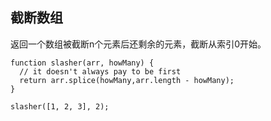 ## 截断数组

返回一个数组被截断n个元素后还剩余的元素，截断从索引0开始。
```
function slasher(arr, howMany) {
  // it doesn't always pay to be first
  return arr.splice(howMany,arr.length - howMany);
}

slasher([1, 2, 3], 2);

```